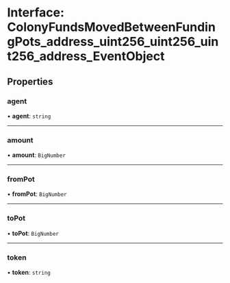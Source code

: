 # Interface: ColonyFundsMovedBetweenFundingPots\_address\_uint256\_uint256\_uint256\_address\_EventObject

## Properties

### agent

• **agent**: `string`

___

### amount

• **amount**: `BigNumber`

___

### fromPot

• **fromPot**: `BigNumber`

___

### toPot

• **toPot**: `BigNumber`

___

### token

• **token**: `string`
